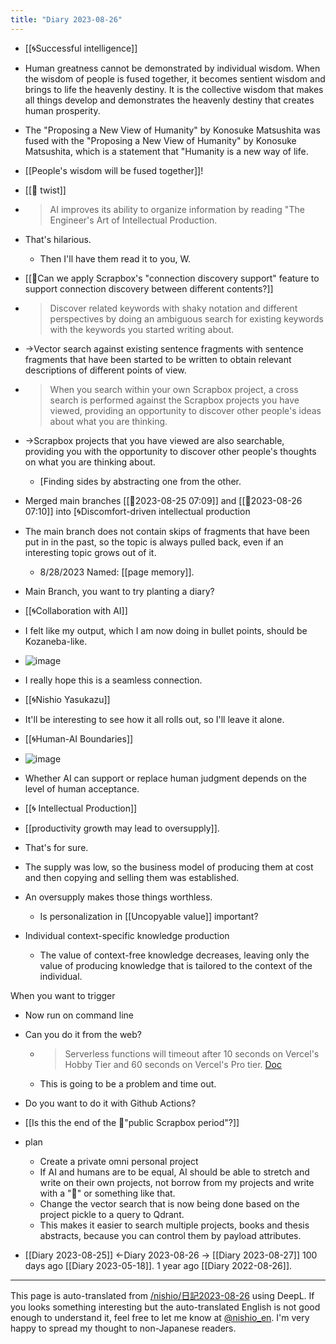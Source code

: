 ```yaml
---
title: "Diary 2023-08-26"
---
```



- [[🌀Successful intelligence]]
- Human greatness cannot be demonstrated by individual wisdom. When the wisdom of people is fused together, it becomes sentient wisdom and brings to life the heavenly destiny. It is the collective wisdom that makes all things develop and demonstrates the heavenly destiny that creates human prosperity.
- The "Proposing a New View of Humanity" by Konosuke Matsushita was fused with the "Proposing a New View of Humanity" by Konosuke Matsushita, which is a statement that "Humanity is a new way of life.
- [[People's wisdom will be fused together]]!

- [[🤖 twist]]
- > AI improves its ability to organize information by reading "The Engineer's Art of Intellectual Production.
- That's hilarious.
    - Then I'll have them read it to you, W.

- [[🤖Can we apply Scrapbox's "connection discovery support" feature to support connection discovery between different contents?]]
- > Discover related keywords with shaky notation and different perspectives by doing an ambiguous search for existing keywords with the keywords you started writing about.
- →Vector search against existing sentence fragments with sentence fragments that have been started to be written to obtain relevant descriptions of different points of view.
- > When you search within your own Scrapbox project, a cross search is performed against the Scrapbox projects you have viewed, providing an opportunity to discover other people's ideas about what you are thinking.
- →Scrapbox projects that you have viewed are also searchable, providing you with the opportunity to discover other people's thoughts on what you are thinking about.
    - [Finding sides by abstracting one from the other.

- Merged main branches [[🤖2023-08-25 07:09]] and [[🤖2023-08-26 07:10]] into [🌀Discomfort-driven intellectual production
- The main branch does not contain skips of fragments that have been put in in the past, so the topic is always pulled back, even if an interesting topic grows out of it.
    - 8/28/2023 Named: [[page memory]].
- Main Branch, you want to try planting a diary?

- [[🌀Collaboration with AI]]
- I felt like my output, which I am now doing in bullet points, should be Kozaneba-like.
- ![image](https://gyazo.com/aa02e29aaeabe8088bd6ff4244602ff1/thumb/1000)
- I really hope this is a seamless connection.


- [[🌀Nishio Yasukazu]]
- It'll be interesting to see how it all rolls out, so I'll leave it alone.

- [[🌀Human-AI Boundaries]]
- ![image](https://gyazo.com/dac54a4ec071b4f87d3724cb67f41ae8/thumb/1000)
- Whether AI can support or replace human judgment depends on the level of human acceptance.

- [[🌀 Intellectual Production]]
- [[productivity growth may lead to oversupply]].
- That's for sure.
- The supply was low, so the business model of producing them at cost and then copying and selling them was established.
- An oversupply makes those things worthless.
    - Is personalization in [[Uncopyable value]] important?
- Individual context-specific knowledge production
    - The value of context-free knowledge decreases, leaving only the value of producing knowledge that is tailored to the context of the individual.

When you want to trigger
- Now run on command line
- Can you do it from the web?
    - > Serverless functions will timeout after 10 seconds on Vercel's Hobby Tier and 60 seconds on Vercel's Pro tier. [Doc](https://vercel.com/guides/what-can-i-do-about-vercel-serverless-functions-timing-out)
    - This is going to be a problem and time out.
- Do you want to do it with Github Actions?

- [[Is this the end of the 🤖"public Scrapbox period"?]]
- plan
    - Create a private omni personal project
    - If AI and humans are to be equal, AI should be able to stretch and write on their own projects, not borrow from my projects and write with a "🤖" or something like that.
    - Change the vector search that is now being done based on the project pickle to a query to Qdrant.
    - This makes it easier to search multiple projects, books and thesis abstracts, because you can control them by payload attributes.

- [[Diary 2023-08-25]] ←Diary 2023-08-26 → [[Diary 2023-08-27]]
100 days ago [[Diary 2023-05-18]].
1 year ago [[Diary 2022-08-26]].
---
This page is auto-translated from [/nishio/日記2023-08-26](https://scrapbox.io/nishio/日記2023-08-26) using DeepL. If you looks something interesting but the auto-translated English is not good enough to understand it, feel free to let me know at [@nishio_en](https://twitter.com/nishio_en). I'm very happy to spread my thought to non-Japanese readers.